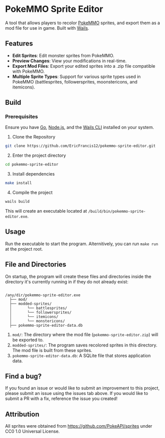 # PokeMMO Sprite Editor
A tool that allows players to recolor [PokeMMO](https://pokemmo.com/) sprites, and export them as a mod file for use in game. Built with [Wails](https://wails.io/).

## Features

- **Edit Sprites**: Edit monster sprites from PokeMMO.
- **Preview Changes**: View your modifications in real-time.
- **Export Mod Files**: Export your edited sprites into a .zip file compatible with PokeMMO.
- **Multiple Sprite Types**: Support for various sprite types used in PokeMMO (battlesprites, followersprites, moonstericons, and itemicons).

## Build

### Prerequisites
Ensure you have [Go](https://golang.org/dl/), [Node.js](https://nodejs.org/en/download/package-manager), and the [Wails CLI](https://wails.io/docs/gettingstarted/installation/) installed on your system.

1. Clone the Repository

```bash
git clone https://github.com/EricFrancis12/pokemmo-sprite-editor.git
```

2. Enter the project directory

```bash
cd pokemmo-sprite-editor
```

3. Install dependencies

```bash
make install
```

4. Compile the project

```bash
wails build
```
This will create an executable located at `/build/bin/pokemmo-sprite-editor.exe`.

## Usage
Run the executable to start the program. Alternitively, you can run `make run` at the project root.

## File and Directories
On startup, the program will create these files and directories inside the directory it's currently running in if they do not already exist:

```base

/any/dir/pokemmo-sprite-editor.exe
  ├── mod/
  ├── modded-sprites/
  │       └── battlesprites/
  │       └── followersprites/
  │       └── itemicons/
  │       └── monstericons/
  ├── pokemmo-sprite-editor-data.db

```

1. `mod/`: The directory where the mod file (`pokemmo-sprite-editor.zip`) will be exported to.
2. `modded-sprites/`: The program saves recolored sprites in this directory. The mod file is built from these sprites.
3. `pokemmo-sprite-editor-data.db`: A SQLite file that stores application data.

## Find a bug?
If you found an issue or would like to submit an improvement to this project, please submit an issue using the issues tab above. If you would like to submit a PR with a fix, reference the issue you created!

## Attribution
All sprites were obtained from https://github.com/PokeAPI/sprites under CC0 1.0 Universal License.
